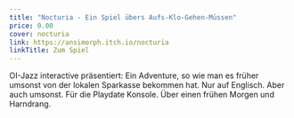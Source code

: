 ```yaml
---
title: "Nocturia - Ein Spiel übers Aufs-Klo-Gehen-Müssen"
price: 0.00
cover: nocturia
link: https://ansimorph.itch.io/nocturia
linkTitle: Zum Spiel
---
```


OI-Jazz interactive präsentiert: Ein Adventure, so wie man es früher umsonst von der lokalen Sparkasse bekommen hat.
Nur auf Englisch. Aber auch umsonst. Für die Playdate Konsole. Über einen frühen Morgen und Harndrang.
